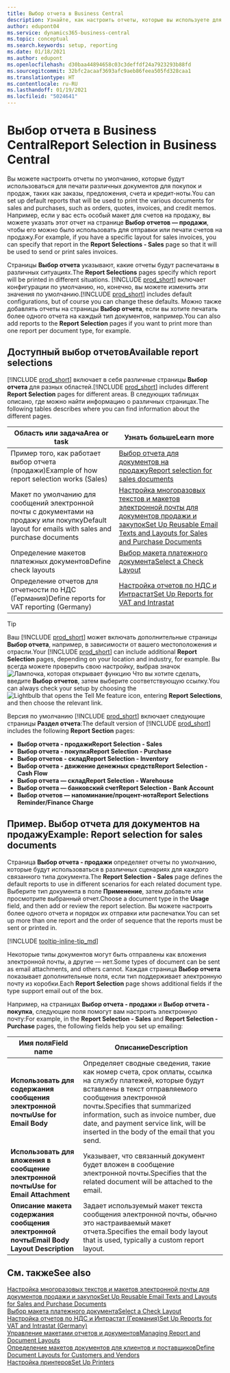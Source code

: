 ```yaml
---
title: Выбор отчета в Business Central
description: Узнайте, как настроить отчеты, которые вы используете для печати различных типов документов в Business Central.
author: edupont04
ms.service: dynamics365-business-central
ms.topic: conceptual
ms.search.keywords: setup, reporting
ms.date: 01/18/2021
ms.author: edupont
ms.openlocfilehash: d30baa44894658c03c3deffdf24a7923293b88fd
ms.sourcegitcommit: 32bfc2acaaf3693afc9aeb86feea505fd328caa1
ms.translationtype: HT
ms.contentlocale: ru-RU
ms.lasthandoff: 01/19/2021
ms.locfileid: "5024641"
---
```

# <a name="report-selection-in-business-central"></a><span data-ttu-id="5f07a-103">Выбор отчета в Business Central</span><span class="sxs-lookup"><span data-stu-id="5f07a-103">Report Selection in Business Central</span></span>

<span data-ttu-id="5f07a-104">Вы можете настроить отчеты по умолчанию, которые будут использоваться для печати различных документов для покупок и продаж, таких как заказы, предложения, счета и кредит-ноты.</span><span class="sxs-lookup"><span data-stu-id="5f07a-104">You can set up default reports that will be used to print the various documents for sales and purchases, such as orders, quotes, invoices, and credit memos.</span></span> <span data-ttu-id="5f07a-105">Например, если у вас есть особый макет для счетов на продажу, вы можете указать этот отчет на странице **Выбор отчетов — продажи**, чтобы его можно было использовать для отправки или печати счетов на продажу.</span><span class="sxs-lookup"><span data-stu-id="5f07a-105">For example, if you have a specific layout for sales invoices, you can specify that report in the **Report Selections - Sales** page so that it will be used to send or print sales invoices.</span></span>  

<span data-ttu-id="5f07a-106">Страницы **Выбор отчета** указывают, какие отчеты будут распечатаны в различных ситуациях.</span><span class="sxs-lookup"><span data-stu-id="5f07a-106">The **Report Selections** pages specify which report will be printed in different situations.</span></span> <span data-ttu-id="5f07a-107">[!INCLUDE [prod_short](includes/prod_short.md)] включает конфигурации по умолчанию, но, конечно, вы можете изменить эти значения по умолчанию.</span><span class="sxs-lookup"><span data-stu-id="5f07a-107">[!INCLUDE [prod_short](includes/prod_short.md)] includes default configurations, but of course you can change these defaults.</span></span> <span data-ttu-id="5f07a-108">Можно также добавлять отчеты на страницы **Выбор отчета**, если вы хотите печатать более одного отчета на каждый тип документов, например.</span><span class="sxs-lookup"><span data-stu-id="5f07a-108">You can also add reports to the **Report Selection** pages if you want to print more than one report per document type, for example.</span></span>  

## <a name="available-report-selections"></a><span data-ttu-id="5f07a-109">Доступный выбор отчетов</span><span class="sxs-lookup"><span data-stu-id="5f07a-109">Available report selections</span></span>

<span data-ttu-id="5f07a-110">[!INCLUDE [prod_short](includes/prod_short.md)] включает в себя различные страницы **Выбор отчета** для разных областей.</span><span class="sxs-lookup"><span data-stu-id="5f07a-110">[!INCLUDE [prod_short](includes/prod_short.md)] includes different **Report Selection** pages for different areas.</span></span> <span data-ttu-id="5f07a-111">В следующих таблицах описано, где можно найти информацию о различных страницах.</span><span class="sxs-lookup"><span data-stu-id="5f07a-111">The following tables describes where you can find information about the different pages.</span></span>  

|<span data-ttu-id="5f07a-112">Область или задача</span><span class="sxs-lookup"><span data-stu-id="5f07a-112">Area or task</span></span>  |<span data-ttu-id="5f07a-113">Узнать больше</span><span class="sxs-lookup"><span data-stu-id="5f07a-113">Learn more</span></span>|
|--------------|----------|
|<span data-ttu-id="5f07a-114">Пример того, как работает выбор отчета (продажи)</span><span class="sxs-lookup"><span data-stu-id="5f07a-114">Example of how report selection works (Sales)</span></span>|[<span data-ttu-id="5f07a-115">Выбор отчета для документов на продажу</span><span class="sxs-lookup"><span data-stu-id="5f07a-115">Report selection for sales documents</span></span>](#example-report-selection-for-sales-documents)|
|<span data-ttu-id="5f07a-116">Макет по умолчанию для сообщений электронной почты с документами на продажу или покупку</span><span class="sxs-lookup"><span data-stu-id="5f07a-116">Default layout for emails with sales and purchase documents</span></span>  |[<span data-ttu-id="5f07a-117">Настройка многоразовых текстов и макетов электронной почты для документов продажи и закупок</span><span class="sxs-lookup"><span data-stu-id="5f07a-117">Set Up Reusable Email Texts and Layouts for Sales and Purchase Documents</span></span>](admin-how-setup-email.md#set-up-reusable-email-texts-and-layouts-for-sales-and-purchase-documents) |
|<span data-ttu-id="5f07a-118">Определение макетов платежных документов</span><span class="sxs-lookup"><span data-stu-id="5f07a-118">Define check layouts</span></span>     |[<span data-ttu-id="5f07a-119">Выбор макета платежного документа</span><span class="sxs-lookup"><span data-stu-id="5f07a-119">Select a Check Layout</span></span>](finance-how-define-check-layouts.md) |
|<span data-ttu-id="5f07a-120">Определение отчетов для отчетности по НДС (Германия)</span><span class="sxs-lookup"><span data-stu-id="5f07a-120">Define reports for VAT reporting (Germany)</span></span>|[<span data-ttu-id="5f07a-121">Настройка отчетов по НДС и Интрастат</span><span class="sxs-lookup"><span data-stu-id="5f07a-121">Set Up Reports for VAT and Intrastat</span></span>](LocalFunctionality/Germany/how-to-set-up-reports-for-vat-and-intrastat.md) |

> [!TIP]
> <span data-ttu-id="5f07a-122">Ваш [!INCLUDE [prod_short](includes/prod_short.md)] может включать дополнительные страницы **Выбор отчета**, например, в зависимости от вашего местоположения и отрасли.</span><span class="sxs-lookup"><span data-stu-id="5f07a-122">Your [!INCLUDE [prod_short](includes/prod_short.md)] can include additional **Report Selection** pages, depending on your location and industry, for example.</span></span> <span data-ttu-id="5f07a-123">Вы всегда можете проверить свою настройку, выбрав значок ![Лампочка, которая открывает функцию Что вы хотите сделать](media/ui-search/search_small.png "Что вы хотите сделать"), введите **Выбор отчетов**, затем выберите соответствующую ссылку.</span><span class="sxs-lookup"><span data-stu-id="5f07a-123">You can always check your setup by choosing the ![Lightbulb that opens the Tell Me feature](media/ui-search/search_small.png "Tell me what you want to do") icon, entering **Report Selections**, and then choose the relevant link.</span></span>

<span data-ttu-id="5f07a-124">Версия по умолчанию [!INCLUDE [prod_short](includes/prod_short.md)] включает следующие страницы **Раздел отчета**:</span><span class="sxs-lookup"><span data-stu-id="5f07a-124">The default version of [!INCLUDE [prod_short](includes/prod_short.md)] includes the following **Report Section** pages:</span></span>

* <span data-ttu-id="5f07a-125">**Выбор отчета - продажи**</span><span class="sxs-lookup"><span data-stu-id="5f07a-125">**Report Selection - Sales**</span></span>  
* <span data-ttu-id="5f07a-126">**Выбор отчета - покупка**</span><span class="sxs-lookup"><span data-stu-id="5f07a-126">**Report Selection - Purchase**</span></span>  
* <span data-ttu-id="5f07a-127">**Выбор отчетов - склад**</span><span class="sxs-lookup"><span data-stu-id="5f07a-127">**Report Selection - Inventory**</span></span>  
* <span data-ttu-id="5f07a-128">**Выбор отчета - движение денежных средств**</span><span class="sxs-lookup"><span data-stu-id="5f07a-128">**Report Selection - Cash Flow**</span></span>  
* <span data-ttu-id="5f07a-129">**Выбор отчета — склад**</span><span class="sxs-lookup"><span data-stu-id="5f07a-129">**Report Selection - Warehouse**</span></span>  
* <span data-ttu-id="5f07a-130">**Выбор отчета — банковский счет**</span><span class="sxs-lookup"><span data-stu-id="5f07a-130">**Report Selection - Bank Account**</span></span>  
* <span data-ttu-id="5f07a-131">**Выбор отчетов — напоминание/процент-нота**</span><span class="sxs-lookup"><span data-stu-id="5f07a-131">**Report Selections Reminder/Finance Charge**</span></span>  

## <a name="example-report-selection-for-sales-documents"></a><span data-ttu-id="5f07a-132">Пример. Выбор отчета для документов на продажу</span><span class="sxs-lookup"><span data-stu-id="5f07a-132">Example: Report selection for sales documents</span></span>

<span data-ttu-id="5f07a-133">Страница **Выбор отчета - продажи** определяет отчеты по умолчанию, которые будут использоваться в различных сценариях для каждого связанного типа документа.</span><span class="sxs-lookup"><span data-stu-id="5f07a-133">The **Report Selection - Sales** page defines the default reports to use in different scenarios for each related document type.</span></span> <span data-ttu-id="5f07a-134">Выберите тип документа в поле **Применение**, затем добавьте или просмотрите выбранный отчет.</span><span class="sxs-lookup"><span data-stu-id="5f07a-134">Choose a document type in the **Usage** field, and then add or review the report selection.</span></span> <span data-ttu-id="5f07a-135">Вы можете настроить более одного отчета и порядок их отправки или распечатки.</span><span class="sxs-lookup"><span data-stu-id="5f07a-135">You can set up more than one report and the order of sequence that the reports must be sent or printed in.</span></span>  

[!INCLUDE [tooltip-inline-tip_md](includes/tooltip-inline-tip_md.md)]

<span data-ttu-id="5f07a-136">Некоторые типы документов могут быть отправлены как вложения электронной почты, а другие — нет.</span><span class="sxs-lookup"><span data-stu-id="5f07a-136">Some types of document can be sent as email attachments, and others cannot.</span></span> <span data-ttu-id="5f07a-137">Каждая страница **Выбор отчета** показывает дополнительные поля, если тип поддерживает электронную почту из коробки.</span><span class="sxs-lookup"><span data-stu-id="5f07a-137">Each **Report Selection** page shows additional fields if the type support email out of the box.</span></span>  

<span data-ttu-id="5f07a-138">Например, на страницах **Выбор отчета - продажи** и **Выбор отчета - покупка**, следующие поля помогут вам настроить электронную почту:</span><span class="sxs-lookup"><span data-stu-id="5f07a-138">For example, in the **Report Selection - Sales** and **Report Selection - Purchase** pages, the following fields help you set up emailing:</span></span>

|<span data-ttu-id="5f07a-139">Имя поля</span><span class="sxs-lookup"><span data-stu-id="5f07a-139">Field name</span></span> |<span data-ttu-id="5f07a-140">Описание</span><span class="sxs-lookup"><span data-stu-id="5f07a-140">Description</span></span>  |
|-----------|-------------|
|<span data-ttu-id="5f07a-141">**Использовать для содержания сообщения электронной почты**</span><span class="sxs-lookup"><span data-stu-id="5f07a-141">**Use for Email Body**</span></span>| <span data-ttu-id="5f07a-142">Определяет сводные сведения, такие как номер счета, срок оплаты, ссылка на службу платежей, которые будут вставлены в текст отправляемого сообщения электронной почты.</span><span class="sxs-lookup"><span data-stu-id="5f07a-142">Specifies that summarized information, such as invoice number, due date, and payment service link, will be inserted in the body of the email that you send.</span></span>        |
|<span data-ttu-id="5f07a-143">**Использовать для вложения в сообщение электронной почты**</span><span class="sxs-lookup"><span data-stu-id="5f07a-143">**Use for Email Attachment**</span></span>| <span data-ttu-id="5f07a-144">Указывает, что связанный документ будет вложен в сообщение электронной почты.</span><span class="sxs-lookup"><span data-stu-id="5f07a-144">Specifies that the related document will be attached to the email.</span></span>|
|<span data-ttu-id="5f07a-145">**Описание макета содержания сообщения электронной почты**</span><span class="sxs-lookup"><span data-stu-id="5f07a-145">**Email Body Layout Description**</span></span>|<span data-ttu-id="5f07a-146">Задает используемый макет текста сообщения электронной почты, обычно это настраиваемый макет отчета.</span><span class="sxs-lookup"><span data-stu-id="5f07a-146">Specifies the email body layout that is used, typically a custom report layout.</span></span> |

## <a name="see-also"></a><span data-ttu-id="5f07a-147">См. также</span><span class="sxs-lookup"><span data-stu-id="5f07a-147">See also</span></span>

[<span data-ttu-id="5f07a-148">Настройка многоразовых текстов и макетов электронной почты для документов продажи и закупок</span><span class="sxs-lookup"><span data-stu-id="5f07a-148">Set Up Reusable Email Texts and Layouts for Sales and Purchase Documents</span></span>](admin-how-setup-email.md#set-up-reusable-email-texts-and-layouts-for-sales-and-purchase-documents)  
[<span data-ttu-id="5f07a-149">Выбор макета платежного документа</span><span class="sxs-lookup"><span data-stu-id="5f07a-149">Select a Check Layout</span></span>](finance-how-define-check-layouts.md)  
[<span data-ttu-id="5f07a-150">Настройка отчетов по НДС и Интрастат (Германия)</span><span class="sxs-lookup"><span data-stu-id="5f07a-150">Set Up Reports for VAT and Intrastat (Germany)</span></span>](LocalFunctionality/Germany/how-to-set-up-reports-for-vat-and-intrastat.md)  
[<span data-ttu-id="5f07a-151">Управление макетами отчетов и документов</span><span class="sxs-lookup"><span data-stu-id="5f07a-151">Managing Report and Document Layouts</span></span>](ui-manage-report-layouts.md)  
[<span data-ttu-id="5f07a-152">Определение макетов документов для клиентов и поставщиков</span><span class="sxs-lookup"><span data-stu-id="5f07a-152">Define Document Layouts for Customers and Vendors</span></span>](ui-define-customer-vendor-document-layouts.md)  
[<span data-ttu-id="5f07a-153">Настройка принтеров</span><span class="sxs-lookup"><span data-stu-id="5f07a-153">Set Up Printers</span></span>](ui-specify-printer-selection-reports.md)  
